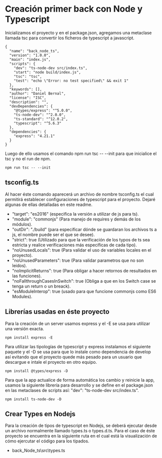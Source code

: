 # Creación primer back con Node y Typescript
Inicializamos el proyecto y en el package.json, agregamos una metaclase llamada tsc para convertir los ficheros de typescript a javascript.
```
{
  "name": "back_node_ts",
  "version": "1.0.0",
  "main": "index.js",
  "scripts": {
    "dev": "ts-node-dev src/index.ts",
    "start": "node build/index.js",
    "tsc": "tsc",
    "test": "echo \"Error: no test specified\" && exit 1"
  },
  "keywords": [],
  "author": "Daniel Bernal",
  "license": "ISC",
  "description": "",
  "devDependencies": {
    "@types/express": "^5.0.0",
    "ts-node-dev": "^2.0.0",
    "ts-standard": "^12.0.2",
    "typescript": "^5.6.3"
  },
  "dependencies": {
    "express": "4.21.1"
  }
}
```
Luego de ello usamos el comando npm run tsc -- --init para que inicialice el tsc y no el run de npm.
```
npm run tsc -- --init
```
## tsconfig.ts
Al hacer éste comando aparecerá un archivo de nombre tsconfig.ts el cual permitirá establecer configuraciones de typescript para el proyecto.
Dejaré algunas de ellas detalladas en este readme.

* "target": "es2016" (especifica la versión a utilizar de js para ts).
* "module": "commonjs" (Para manejo de requires y demás de los módulos).
* "outDir": "./build" (para especificar dónde se guardaran los archivos ts a js, el nombre puede ser el que se desee).
* "strict": true (Utilizado para que la verificación de los typos de ts sea estricta y realice verificaciones más específicas de cada tipo).
* "noUnusedLocals": true (Para validar el uso de variables locales en el proyecto).
* "noUnusedParameters": true (Para validar parametros que no son leidos).
* "noImplicitReturns": true (Para obligar a hacer retornos de resultados en las funciones).
* "noFallthroughCasesInSwitch": true (Obliga a que en los Switch case se tenga un return o un breack).
* "esModuleInterop": true (usado para que funcione commonjs como ES6 Modules).

## Librerías usadas en éste proyecto

Para la creación de un server usamos express y el -E se usa para utilizar una versión exacta.
```
npm install express -E
```
Para utilizar las tipologías de typescript y express instalamos el siguiente paquete y el -D se usa para que lo instale como dependencia de develop así evitando que el proyecto quede más pesado para un usuario que descargue e intale el proyecto en otro equipo.
```
npm install @types/express -D
```
Para que la app actualice de forma automática los cambio y reinicie la app, usamos la siguiente librería para desarrollo y se define en el package.json en las metaclases de scripts así:  "dev": "ts-node-dev src/index.ts".
```
npm install ts-node-dev -D
```
## Crear Types en Nodejs

Para la creación de tipos de typescript en Nodejs, se deberá ejecutar desde un archivo normalmente llamado types.ts o types.d.ts. Para el caso de éste proyecto se encuentra en la siguiente ruta en el cual está la visualización de cómo ejercutar el código para los tipados.
* back_Node_ts\src\types.ts